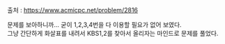출처 : https://www.acmicpc.net/problem/2816

문제를 보아하니까... 굳이 1,2,3,4번을 다 이용할 필요가 없어 보였다.<br>
그냥 간단하게 화살표를 내려서 KBS1,2를 찾아서 올리자는 마인드로 문제를 풀었다.
